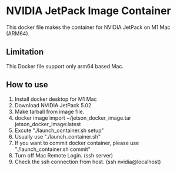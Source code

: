 # NVIDIA JetPack Image Container
 This docker file makes the container for NVIDIA JetPack on M1 Mac (ARM64).
## Limitation
 This Docker file support only arm64 based Mac.
## How to use
1. Install docker desktop for M1 Mac
2. Download NVIDIA JetPack 5.02
3. Make tarball from image file.
4. docker image import ~/jetson_docker_image.tar jetson_docker_image:latest
5. Excute "./launch_container.sh setup"
6. Usually use "./launch_container.sh"
7. If you want to commit docker container, please use "./launch_container.sh commit"
8. Turn off Mac Remote Login. (ssh server)
9. Check the ssh connection from host. (ssh nvidia@localhost)
